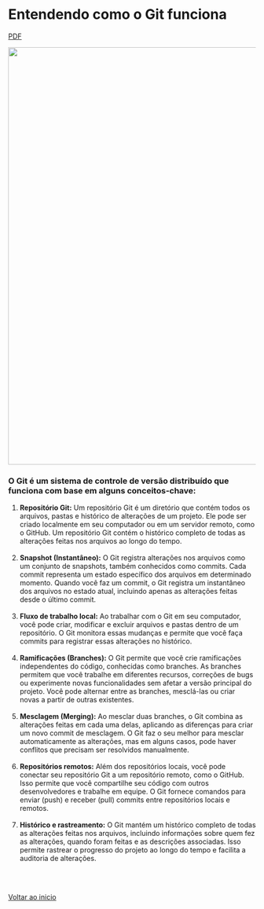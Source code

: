 # Entendendo como o Git funciona

[PDF](/Conteúdo%20do%20curso/2%20-%20Git%20basico/img/PDF%20-%20Entendendo%20como%20Git%20funciona.pdf)

<img src="/Conteúdo do curso/2 - Git basico/img/1.png" width="850">

### O Git é um sistema de controle de versão distribuído que funciona com base em alguns conceitos-chave:

1. **Repositório Git:**
Um repositório Git é um diretório que contém todos os arquivos, pastas e histórico de alterações de um projeto. Ele pode ser criado localmente em seu computador ou em um servidor remoto, como o GitHub. Um repositório Git contém o histórico completo de todas as alterações feitas nos arquivos ao longo do tempo.<br><br>
2. **Snapshot (Instantâneo):**
O Git registra alterações nos arquivos como um conjunto de snapshots, também conhecidos como commits. Cada commit representa um estado específico dos arquivos em determinado momento. Quando você faz um commit, o Git registra um instantâneo dos arquivos no estado atual, incluindo apenas as alterações feitas desde o último commit.<br><br>
3. **Fluxo de trabalho local:**
Ao trabalhar com o Git em seu computador, você pode criar, modificar e excluir arquivos e pastas dentro de um repositório. O Git monitora essas mudanças e permite que você faça commits para registrar essas alterações no histórico.<br><br>
4. **Ramificações (Branches):**
O Git permite que você crie ramificações independentes do código, conhecidas como branches. As branches permitem que você trabalhe em diferentes recursos, correções de bugs ou experimente novas funcionalidades sem afetar a versão principal do projeto. Você pode alternar entre as branches, mesclá-las ou criar novas a partir de outras existentes.<br><br>
5. **Mesclagem (Merging):**
Ao mesclar duas branches, o Git combina as alterações feitas em cada uma delas, aplicando as diferenças para criar um novo commit de mesclagem. O Git faz o seu melhor para mesclar automaticamente as alterações, mas em alguns casos, pode haver conflitos que precisam ser resolvidos manualmente.<br><br>
6. **Repositórios remotos:**
Além dos repositórios locais, você pode conectar seu repositório Git a um repositório remoto, como o GitHub. Isso permite que você compartilhe seu código com outros desenvolvedores e trabalhe em equipe. O Git fornece comandos para enviar (push) e receber (pull) commits entre repositórios locais e remotos.<br><br>
7. **Histórico e rastreamento:**
O Git mantém um histórico completo de todas as alterações feitas nos arquivos, incluindo informações sobre quem fez as alterações, quando foram feitas e as descrições associadas. Isso permite rastrear o progresso do projeto ao longo do tempo e facilita a auditoria de alterações.

<br>

<br>

[Voltar ao inicio](/README.md)